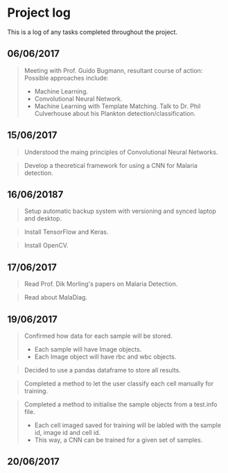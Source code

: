 # Project log

This is a log of any tasks completed throughout the project.

06/06/2017
----------
> Meeting with Prof. Guido Bugmann, resultant course of action:
> Possible approaches include:
> * Machine Learning.
> * Convolutional Neural Network.
> * Machine Learning with Template Matching.
> Talk to Dr. Phil Culverhouse about his Plankton detection/classification. 

15/06/2017
----------
> Understood the maing principles of Convolutional Neural Networks.

> Develop a theoretical framework for using a CNN for Malaria detection. 


16/06/20187
-----------
> Setup automatic backup system with versioning and synced laptop and desktop. 

> Install TensorFlow and Keras.

> Install OpenCV.

17/06/2017
----------
> Read Prof. Dik Morling's papers on Malaria Detection.

> Read about MalaDiag.

19/06/2017
----------
> Confirmed how data for each sample will be stored.
> * Each sample will have Image objects.
> * Each Image object will have rbc and wbc objects.

> Decided to use a pandas dataframe to store all results.

> Completed a method to let the user classify each cell manually for training.

> Completed a method to initialise the sample objects from a test.info file.
> * Each cell imaged saved for training will be labled with the sample id, image id and cell id.
> * This way, a CNN can be trained for a given set of samples.

20/06/2017
----------





